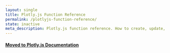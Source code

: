 ```yaml
---
layout: single
title: Plotly.js Function Reference
permalink: /plotlyjs-function-reference/
state: inactive
meta_description: Plotly.js function reference. How to create, update, and modify graphs drawn with Plotly's Javascript Graphing Library.
---
```

#### [Moved to Plotly.js Documentation](https://plot.ly/javascript/plotlyjs-function-reference/)
